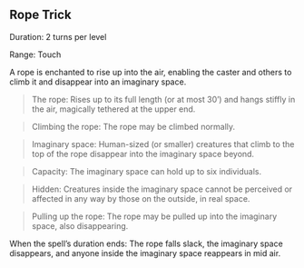 ## Rope Trick      

Duration: 2 turns per level

Range: Touch

A rope is enchanted to rise up into the air, enabling the caster and others to climb it and disappear into an imaginary space.

> The rope: Rises up to its full length (or at most 30’) and hangs stiffly in the air, magically tethered at the upper end.

> Climbing the rope: The rope may be climbed normally.

> Imaginary space: Human-sized (or smaller) creatures that climb to the top of the rope disappear into the imaginary space beyond.

> Capacity: The imaginary space can hold up to six individuals.

> Hidden: Creatures inside the imaginary space cannot be perceived or affected in any way by those on the outside, in real space.

> Pulling up the rope: The rope may be pulled up into the imaginary space, also disappearing.

When the spell’s duration ends: The rope falls slack, the imaginary space disappears, and anyone inside the imaginary space reappears in mid air.